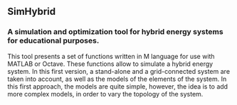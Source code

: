 ## SimHybrid
### A simulation and optimization tool for hybrid energy systems for educational purposes.
This tool presents a set of functions written in M language for use with MATLAB or Octave. These functions allow to simulate a hybrid energy system. In this first version, a stand-alone and a grid-connected system are taken into account, as well as the models of the elements of the system. In this first approach, the models are quite simple, however, the idea is to add more complex models, in order to vary the topology of the system.
